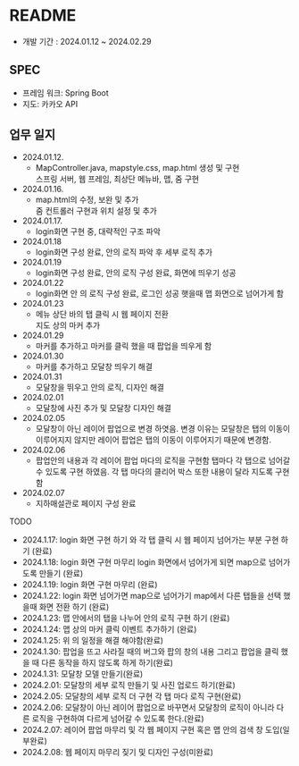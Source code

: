# README
- 개발 기간 : 2024.01.12 ~ 2024.02.29
## SPEC
- 프레임 워크: Spring Boot  
- 지도: 카카오 API

## 업무 일지
- 2024.01.12.  
  - MapController.java, mapstyle.css, map.html 생성 및 구현  
  스프링 서버, 웹 프레임, 최상단 메뉴바, 맵, 줌 구현  
- 2024.01.16.  
  - map.html의 수정, 보완 및 추가  
  줌 컨트롤러 구현과 위치 설정 및 추가
- 2024.01.17.  
  - login화면 구현 중, 대략적인 구조 파악
- 2024.01.18  
  - login화면 구성 완료, 안의 로직 파악 후 세부 로직 추가
- 2024.01.19
  - login화면 구성 완료, 안의 로직 구성 완료, 화면에 띄우기 성공
- 2024.01.22
  - login화면 안 의 로직 구성 완료, 로그인 성공 햇을때 맵 화면으로 넘어가게 함
- 2024.01.23
  - 메뉴 상단 바의 탭 클릭 시 웹 페이지 전환  
  지도 상의 마커 추가
- 2024.01.29  
  - 마커를 추가하고 마커를 클릭 했을 때 팝업을 띄우게 함
- 2024.01.30  
  - 마커를 추가하고 모달창 띄우기 해결
- 2024.01.31
  - 모달창을 뛰우고 안의 로직, 디자인 해결
- 2024.02.01
  - 모달창에 사진 추가 및 모달창 디자인 해결
- 2024.02.05 
  - 모달창이 아닌 레이어 팝업으로 변경 하엿음. 변경 이유는 모달창은 탭의 이동이 이루어지지 않지만 레이어 팝업은 탭의 이동이 이루어지기 때문에 변경함.
- 2024.02.06
  - 팝업안의 내용과 각 레이어 팝업 마다의 로직을 구현함 탭마다 각 탭으로 넘어갈 수 있도록 구현 하였음. 각 탭 마다의 클리어 박스 또한 내용이 달라 지도록 구현 함
- 2024.02.07
  - 지하매설관로 페이지 구성 완료
  
TODO
- 2024.1.17: login 화면 구현 하기 와 각 탭 클릭 시 웹 페이지 넘어가는 부분 구현 하기 (완료)
- 2024.1.18: login 화면 구현 마무리 login 화면에서 넘어가게 되면 map으로 넘어가도록 만들기 (완료)
- 2024.1.19: login 화면 구현 마무리 (완료)
- 2024.1.22: login 화면 넘어가면 map으로 넘어가기 map에서 다른 탭들을 선택 했을때 화면 전환 하기 (완료)
- 2024.1.23: 맵 안에서의 탭을 나누어 안의 로직 구현 하기 (완료)
- 2024.1.24: 맵 상의 마커 클릭 이벤트 추가하기 (완료)
- 2024.1.25: 위 의 일정을 해결 해야함(완료)
- 2024.1.30: 팝업을 뜨고 사라질 때의 버그와 팝의 창의 내용 그리고 팝업을 클릭 했을 때 다른 동작을 하지 않도록 하게 하기(완료)
- 2024.1.31: 모달창 모델 만들기(완료)
- 2024.2.01: 모달창의 세부 로직 만들기 및 사진 업로드 하기(완료)
- 2024.2.05: 모달창의 세부 로직 더 구현 각 탭 마다 로직 구현(완료)
- 2024.2.06: 모달창이 아닌 레이어 팝업으로 바꾸면서 모달창의 로직이 아니라 다른 로직을 구현하여 다르게 넘어갈 수 있도록 한다.(완료)
- 2024.2.07: 레이어 팝업 마무리 및 각 웹 페이지 구현 혹은 맵 안의 검색 창 도입(일부완료)
- 2024.2.08: 웹 페이지 마무리 짖기 및 디자인 구성(미완료)